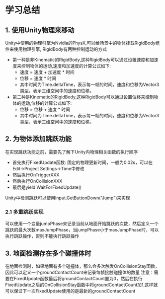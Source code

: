 # 学习总结

## 1. 使用Unity物理来移动
Unity中使用的物理引擎为Nvidia的PhysX,可以给场景中的物体挂载RigidBody组件来使用物理引擎, RigidBody有两种控制运动的方式
* 第一种是非Kinematic的RigidBody,这种RigidBody可以通过设置速度和加速度来控制物体的运动,速度和加速度的计算公式如下:
  * 速度 = 速度 + 加速度 * 时间
  * 位移 = 速度 * 时间
  * 其中时间为Time.deltaTime，表示每一帧的时间，速度和位移为Vector3类型，表示三维空间中的速度和位移。
* 第二种是Kinematic的RigidBody,这种RigidBody可以通过设置位移来控制物体的运动,位移的计算公式如下:
  * 位移 = 位移 + 速度 * 时间
  * 其中时间为Time.deltaTime，表示每一帧的时间，速度和位移为Vector3类型，表示三维空间中的速度和位移。


## 2. 为物体添加跳跃功能
在实现跳跃功能之前，需要先了解下Unity内物理相关函数的执行顺序
* 首先执行FixedUpdate函数: 固定的物理更新时间，一般为0.02s，可以在Edit->Project Settings->Time中修改
* 然后执行OnTriggerXXX
* 然后执行OnCollisionXXX
* 最后是yield WaitForFixedUpdate()

Unity中检测跳跃可以使用Input.GetButtonDown("Jump")来实现

### 2.1 多重跳跃实现
可以使用一个变量jumpPhase来记录当前从地面开始跳跃的次数，然后定义一个跳跃的最大次数maxJumpPhase，当jumpPhase小于maxJumpPhase时，可以执行跳跃操作，否则不能执行跳跃操作

## 3. 地面检测存在多个碰撞体时
在地面检测时，如果地面有多个碰撞体，那么会多次触发OnCollisionStay函数，因此可以定义一个groundContactCount来记录每帧接触碰撞体的数量
注意：需要在FixedUpdate函数最后将groundContactCount置为0，然后在执行FixedUpdate之后的OnCollisionStay函数中将groundContactCount加1,这样就可以保证下一次FixedUpdate使用的是最新的groundContactCount